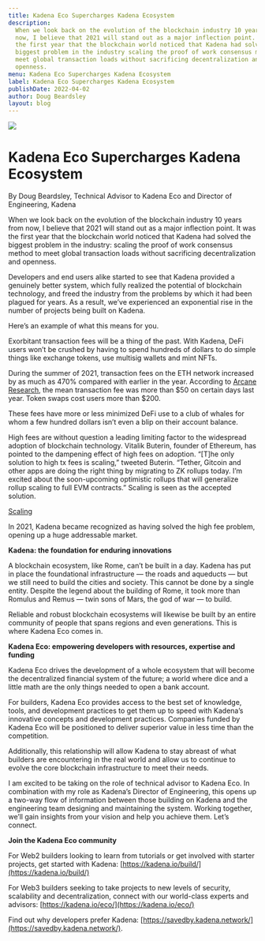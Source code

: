 ```yaml
---
title: Kadena Eco Supercharges Kadena Ecosystem
description:
  When we look back on the evolution of the blockchain industry 10 years from
  now, I believe that 2021 will stand out as a major inflection point. It was
  the first year that the blockchain world noticed that Kadena had solved the
  biggest problem in the industry scaling the proof of work consensus method to
  meet global transaction loads without sacrificing decentralization and
  openness.
menu: Kadena Eco Supercharges Kadena Ecosystem
label: Kadena Eco Supercharges Kadena Ecosystem
publishDate: 2022-04-02
author: Doug Beardsley
layout: blog
---
```


![](/assets/blog/1_XNTbZovY5Di-8JIN2a5W3g.webp)

# Kadena Eco Supercharges Kadena Ecosystem

By Doug Beardsley, Technical Advisor to Kadena Eco and Director of Engineering,
Kadena

When we look back on the evolution of the blockchain industry 10 years from now,
I believe that 2021 will stand out as a major inflection point. It was the first
year that the blockchain world noticed that Kadena had solved the biggest
problem in the industry: scaling the proof of work consensus method to meet
global transaction loads without sacrificing decentralization and openness.

Developers and end users alike started to see that Kadena provided a genuinely
better system, which fully realized the potential of blockchain technology, and
freed the industry from the problems by which it had been plagued for years. As
a result, we’ve experienced an exponential rise in the number of projects being
built on Kadena.

Here’s an example of what this means for you.

Exorbitant transaction fees will be a thing of the past. With Kadena, DeFi users
won’t be crushed by having to spend hundreds of dollars to do simple things like
exchange tokens, use multisig wallets and mint NFTs.

During the summer of 2021, transaction fees on the ETH network increased by as
much as 470% compared with earlier in the year. According to
[Arcane Research](https://www.research.arcane.no/), the mean transaction fee was
more than $50 on certain days last year. Token swaps cost users more than $200.

These fees have more or less minimized DeFi use to a club of whales for whom a
few hundred dollars isn’t even a blip on their account balance.

High fees are without question a leading limiting factor to the widespread
adoption of blockchain technology. Vitalik Buterin, founder of Ethereum, has
pointed to the dampening effect of high fees on adoption. “[T]he only solution
to high tx fees is scaling,” tweeted Buterin. “Tether, Gitcoin and other apps
are doing the right thing by migrating to ZK rollups today. I’m excited about
the soon-upcoming optimistic rollups that will generalize rollup scaling to full
EVM contracts.” Scaling is seen as the accepted solution.

[Scaling](https://twitter.com/VitalikButerin/status/1300990520831877120)

In 2021, Kadena became recognized as having solved the high fee problem, opening
up a huge addressable market.

**Kadena: the foundation for enduring innovations**

A blockchain ecosystem, like Rome, can’t be built in a day. Kadena has put in
place the foundational infrastructure — the roads and aqueducts — but we still
need to build the cities and society. This cannot be done by a single entity.
Despite the legend about the building of Rome, it took more than Romulus and
Remus — twin sons of Mars, the god of war — to build.

Reliable and robust blockchain ecosystems will likewise be built by an entire
community of people that spans regions and even generations. This is where
Kadena Eco comes in.

**Kadena Eco: empowering developers with resources, expertise and funding**

Kadena Eco drives the development of a whole ecosystem that will become the
decentralized financial system of the future; a world where dice and a little
math are the only things needed to open a bank account.

For builders, Kadena Eco provides access to the best set of knowledge, tools,
and development practices to get them up to speed with Kadena’s innovative
concepts and development practices. Companies funded by Kadena Eco will be
positioned to deliver superior value in less time than the competition.

Additionally, this relationship will allow Kadena to stay abreast of what
builders are encountering in the real world and allow us to continue to evolve
the core blockchain infrastructure to meet their needs.

I am excited to be taking on the role of technical advisor to Kadena Eco. In
combination with my role as Kadena’s Director of Engineering, this opens up a
two-way flow of information between those building on Kadena and the engineering
team designing and maintaining the system. Working together, we’ll gain insights
from your vision and help you achieve them. Let’s connect.

**Join the Kadena Eco community**

For Web2 builders looking to learn from tutorials or get involved with starter
projects, get started with Kadena:
[https://kadena.io/build/](https://kadena.io/build/)

For Web3 builders seeking to take projects to new levels of security,
scalability and decentralization, connect with our world-class experts and
advisors: [https://kadena.io/eco/](https://kadena.io/eco/)

Find out why developers prefer Kadena:
[https://savedby.kadena.network/](https://savedby.kadena.network/).
